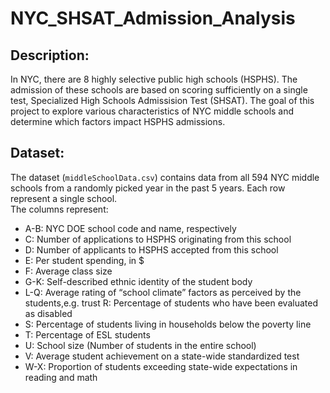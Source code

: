 # NYC_SHSAT_Admission_Analysis

## Description:
In NYC, there are 8 highly selective public high schools (HSPHS). The admission of these schools are based on scoring sufficiently on a single test, Specialized High Schools Admissision Test (SHSAT). 
The goal of this project to explore various characteristics of NYC middle schools and determine which factors impact HSPHS admissions. 

## Dataset:
The dataset (`middleSchoolData.csv`) contains data from all 594 NYC middle schools from a randomly picked year in the past 5 years. Each row represent a single school.  
The columns represent:  
- A-B: NYC DOE school code and name, respectively  
- C: Number of applications to HSPHS originating from this school
- D: Number of applicants to HSPHS accepted from this school
- E: Per student spending, in $
- F: Average class size
- G-K: Self-described ethnic identity of the student body
- L-Q: Average rating of “school climate” factors as perceived by the students,e.g. trust R: Percentage of students who have been evaluated as disabled
- S: Percentage of students living in households below the poverty line
- T: Percentage of ESL students
- U: School size (Number of students in the entire school)
- V: Average student achievement on a state-wide standardized test
- W-X: Proportion of students exceeding state-wide expectations in reading and math